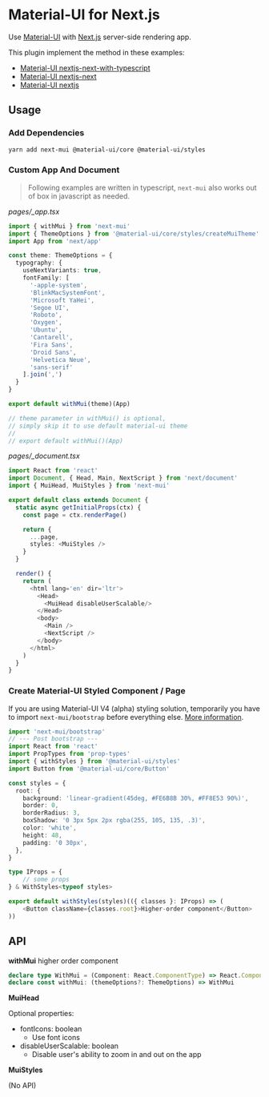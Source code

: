 # Material-UI for Next.js

Use [Material-UI](https://material-ui.com/) with [Next.js](https://nextjs.org/) server-side rendering app.

This plugin implement the method in these examples:

- [Material-UI nextjs-next-with-typescript](https://github.com/mui-org/material-ui/tree/next/examples/nextjs-next-with-typescript)
- [Material-UI nextjs-next](https://github.com/mui-org/material-ui/tree/next/examples/nextjs-next)
- [Material-UI nextjs](https://github.com/mui-org/material-ui/tree/next/examples/nextjs)

## Usage

### Add Dependencies

``` bash
yarn add next-mui @material-ui/core @material-ui/styles
```

### Custom App And Document

> Following examples are written in typescript, `next-mui` also works out of box in javascript as needed.

*pages/_app.tsx*

``` typescript
import { withMui } from 'next-mui'
import { ThemeOptions } from '@material-ui/core/styles/createMuiTheme'
import App from 'next/app'

const theme: ThemeOptions = {
  typography: {
    useNextVariants: true,
    fontFamily: [
      '-apple-system',
      'BlinkMacSystemFont',
      'Microsoft YaHei',
      'Segoe UI',
      'Roboto',
      'Oxygen',
      'Ubuntu',
      'Cantarell',
      'Fira Sans',
      'Droid Sans',
      'Helvetica Neue',
      'sans-serif'
    ].join(',')
  }
}

export default withMui(theme)(App)

// theme parameter in withMui() is optional, 
// simply skip it to use default material-ui theme
//
// export default withMui()(App)
```

*pages/_document.tsx*

``` typescript
import React from 'react'
import Document, { Head, Main, NextScript } from 'next/document'
import { MuiHead, MuiStyles } from 'next-mui'

export default class extends Document {
  static async getInitialProps(ctx) {
    const page = ctx.renderPage()

    return {
      ...page,
      styles: <MuiStyles />
    }
  }

  render() {
    return (
      <html lang='en' dir='ltr'>
        <Head>
          <MuiHead disableUserScalable/>
        </Head>
        <body>
          <Main />
          <NextScript />
        </body>
      </html>
    )
  }
}
```

### Create Material-UI Styled Component / Page

If you are using Material-UI V4 (alpha) styling solution, temporarily you have to import `next-mui/bootstrap` before everything else. [More information](https://material-ui.com/css-in-js/basics/).

``` typescript
import 'next-mui/bootstrap'
// --- Post bootstrap ---
import React from 'react'
import PropTypes from 'prop-types'
import { withStyles } from '@material-ui/styles'
import Button from '@material-ui/core/Button'

const styles = {
  root: {
    background: 'linear-gradient(45deg, #FE6B8B 30%, #FF8E53 90%)',
    border: 0,
    borderRadius: 3,
    boxShadow: '0 3px 5px 2px rgba(255, 105, 135, .3)',
    color: 'white',
    height: 48,
    padding: '0 30px',
  },
}

type IProps = {
    // some props
} & WithStyles<typeof styles>

export default withStyles(styles)(({ classes }: IProps) => (
	<Button className={classes.root}>Higher-order component</Button>
))
```

## API

**withMui** higher order component

``` typescript
declare type WithMui = (Component: React.ComponentType) => React.ComponentType;
declare const withMui: (themeOptions?: ThemeOptions) => WithMui
```

**MuiHead**

Optional properties:

- fontIcons: boolean
  - Use font icons
- disableUserScalable: boolean
  - Disable user's ability to zoom in and out on the app

**MuiStyles**

(No API)



